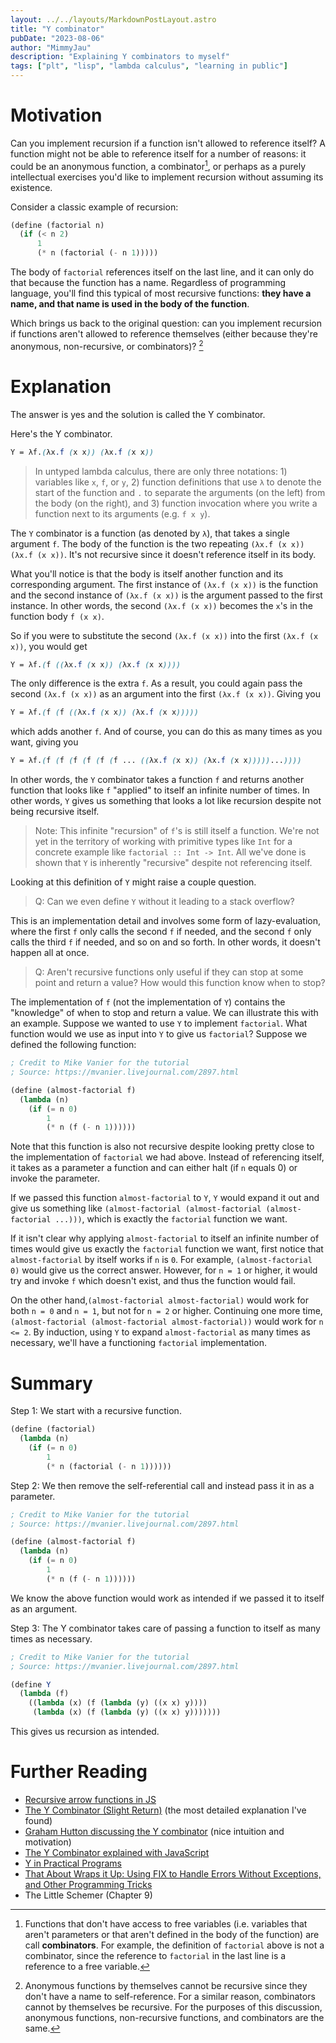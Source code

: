 ```yaml
---
layout: ../../layouts/MarkdownPostLayout.astro
title: "Y combinator"
pubDate: "2023-08-06"
author: "MimmyJau"
description: "Explaining Y combinators to myself"
tags: ["plt", "lisp", "lambda calculus", "learning in public"]
---
```


# Motivation

Can you implement recursion if a function isn't allowed to reference itself? A function might not be able to reference itself for a number of reasons: it could be an anonymous function, a combinator[^combinator], or perhaps as a purely intellectual exercises you'd like to implement recursion without assuming its existence.

Consider a classic example of recursion:
``` scheme
(define (factorial n)
  (if (< n 2)
      1
      (* n (factorial (- n 1)))))
```

The body of `factorial` references itself on the last line, and it can only do that because the function has a name. Regardless of programming language, you'll find this typical of most recursive functions: **they have a name, and that name is used in the body of the function**.

Which brings us back to the original question: can you implement recursion if functions aren't allowed to reference themselves (either because they're anonymous, non-recursive, or combinators)? [^anonymous]

[^combinator]: Functions that don't have access to free variables (i.e. variables that aren't parameters or that aren't defined in the body of the function) are call **combinators**. For example, the definition of `factorial` above is not a combinator, since the reference to `factorial` in the last line is a reference to a free variable. 

[^anonymous]: Anonymous functions by themselves cannot be recursive since they don't have a name to self-reference. For a similar reason, combinators cannot by themselves be recursive. For the purposes of this discussion, anonymous functions, non-recursive functions, and combinators are the same. 
# Explanation

The answer is yes and the solution is called the Y combinator. 

Here's the Y combinator.
```scss
Y = λf.(λx.f (x x)) (λx.f (x x))
```

> In untyped lambda calculus, there are only three notations: 1) variables like `x`, `f`, or `y`, 2) function definitions that use `λ` to denote the start of the function and `.` to separate the arguments (on the left) from the body (on the right), and 3) function invocation where you write a function next to its arguments (e.g. `f x y`).

The `Y` combinator is a function (as denoted by `λ`), that takes a single argument `f`. The body of the function is the two repeating `(λx.f (x x)) (λx.f (x x))`.  It's not recursive since it doesn't reference itself in its body. 

What you'll notice is that the body is itself another function and its corresponding argument. The first instance of `(λx.f (x x))` is the function and the second instance of `(λx.f (x x))` is the argument passed to the first instance. In other words, the second `(λx.f (x x))` becomes the `x`'s in the function body `f (x x)`.

So if you were to substitute the second `(λx.f (x x))` into the first `(λx.f (x x))`, you would get
```scss
Y = λf.(f ((λx.f (x x)) (λx.f (x x))))
```

The only difference is the extra `f`. As a result, you could again pass the second `(λx.f (x x))` as an argument into the first `(λx.f (x x))`. Giving you
```scss
Y = λf.(f (f ((λx.f (x x)) (λx.f (x x)))))
```

which adds another `f`. And of course, you can do this as many times as you want, giving you
```scss
Y = λf.(f (f (f (f (f (f ... ((λx.f (x x)) (λx.f (x x)))))...))))
```

In other words, the `Y` combinator takes a function `f` and returns another function that looks like `f` "applied" to itself an infinite number of times. In other words, `Y`  gives us something that looks a lot like recursion despite not being recursive itself. 

> Note: This infinite "recursion" of `f`'s is still itself a function. We're not yet in the territory of working with primitive types like `Int` for a concrete example like `factorial :: Int -> Int`. All we've done is shown that `Y` is inherently "recursive" despite not referencing itself. 


Looking at this definition of `Y` might raise a couple question.

> Q:  Can we even define `Y` without it leading to a stack overflow? 

This is an implementation detail and involves some form of lazy-evaluation, where the first `f` only calls the second `f` if needed, and the second `f` only calls the third `f` if needed, and so on and so forth. In other words, it doesn't happen all at once.

> Q: Aren't recursive functions only useful if they can stop at some point and return a value? How would this function know when to stop?

The implementation of `f` (not the implementation of `Y`) contains the "knowledge" of when to stop and return a value. We can illustrate this with an example. Suppose we wanted to use `Y` to implement `factorial`. What function would we use as input into `Y` to give us `factorial`? Suppose we defined the following function:

``` scheme
; Credit to Mike Vanier for the tutorial
; Source: https://mvanier.livejournal.com/2897.html

(define (almost-factorial f)
  (lambda (n)
    (if (= n 0)
        1
        (* n (f (- n 1))))))
```

Note that this function is also not recursive despite looking pretty close to the implementation of `factorial` we had above. Instead of referencing itself, it takes as a parameter a function and can either halt (if `n` equals 0) or invoke the parameter. 

If we passed this function `almost-factorial` to `Y`, `Y` would expand it out and give us something like 
`(almost-factorial (almost-factorial (almost-factorial ...)))`, which is exactly the `factorial` function we want.

If it isn't clear why applying `almost-factorial` to itself an infinite number of times would give us exactly the `factorial` function we want, first notice that `almost-factorial` by itself works if `n` is `0`. For example, `(almost-factorial 0)` would give us the correct answer. However, for `n = 1` or higher, it would try and invoke `f` which doesn't exist, and thus the function would fail.

On the other hand,`(almost-factorial almost-factorial)` would work for both `n = 0` and `n = 1`, but not for `n = 2` or higher. Continuing one more time, `(almost-factorial (almost-factorial almost-factorial))` would work for `n <= 2`. By induction, using `Y` to expand `almost-factorial` as many times as necessary, we'll have a functioning `factorial` implementation. 

# Summary

Step 1: We start with a recursive function.
``` scheme
(define (factorial)
  (lambda (n)
    (if (= n 0)
        1
        (* n (factorial (- n 1))))))
```

Step 2: We then remove the self-referential call and instead pass it in as a parameter.
``` scheme
; Credit to Mike Vanier for the tutorial
; Source: https://mvanier.livejournal.com/2897.html

(define (almost-factorial f)
  (lambda (n)
    (if (= n 0)
        1
        (* n (f (- n 1))))))
```
We know the above function would work as intended if we passed it to itself as an argument. 

Step 3: The Y combinator takes care of passing a function to itself as many times as necessary.
``` scheme
; Credit to Mike Vanier for the tutorial
; Source: https://mvanier.livejournal.com/2897.html

(define Y 
  (lambda (f)
    ((lambda (x) (f (lambda (y) ((x x) y))))
     (lambda (x) (f (lambda (y) ((x x) y)))))))
```

This gives us recursion as intended. 

# Further Reading

- [Recursive arrow functions in JS](https://stackoverflow.com/questions/25228394/how-do-i-write-an-arrow-function-in-es6-recursively/25233790#25233790)
- [The Y Combinator (Slight Return)](https://mvanier.livejournal.com/2897.html) (the most detailed explanation I've found)
- [Graham Hutton discussing the Y combinator](https://www.youtube.com/watch?v=9T8A89jgeTI) (nice intuition and motivation)
- [The Y Combinator explained with JavaScript](https://kestas.kuliukas.com/YCombinatorExplained/)
- [Y in Practical Programs](https://blog.klipse.tech/assets/y-in-practical-programs.pdf)
- [That About Wraps it Up: Using FIX to Handle Errors Without Exceptions, and Other Programming Tricks](http://www.lfcs.inf.ed.ac.uk/reports/97/ECS-LFCS-97-375/)
- The Little Schemer (Chapter 9)
